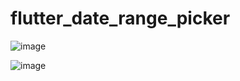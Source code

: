 # flutter_date_range_picker

![image](https://github.com/ratankumarthakur/flutter_date_range_picker/assets/144756277/4e6cc723-ec07-4737-93d0-3bfcdc3bfc7d)

![image](https://github.com/ratankumarthakur/flutter_date_range_picker/assets/144756277/9b0b3033-6816-474c-9463-a1b6e3cf50b8)
